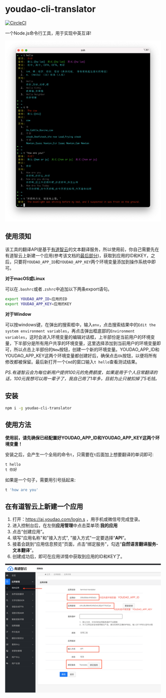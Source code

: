 # youdao-cli-translator

[![CircleCI](https://circleci.com/gh/tsq/youdao-cli-translator/tree/main.svg?style=shield)](https://circleci.com/gh/tsq/youdao-cli-translator/tree/main)

一个Node.js命令行工具，用于实现中英互译! 

![](./screenshot/usage.png)

## 使用须知

该工具的翻译API是基于[有道智云](https://ai.youdao.com/login.s)的文本翻译服务，所以使用前，你自己需要先在有道智云上新建一个应用(参考该文档的[最后部分](#在有道智云上新建一个应用))，获取到应用的ID和KEY，之后，只要将`YOUDAO_APP_ID`和`YOUDAO_APP_KEY`两个环境变量添加到操作系统中即可。

**对于macOS或Linux** 

可以在`.bashrc`或者`.zshrc`中追加以下两条export语句。

```sh
export YOUDAO_APP_ID=应用的ID
export YOUDAO_APP_KEY=应用的KEY
```

**对于Window**

可以按windows键，在弹出的搜索框中，输入`env`，点击搜索结果中的`Edit the system environment variables`，再点击弹出框底部的`Environment variables`，这时会进入环境变量的编辑对话框，上半部份是当前用户的环境变量，下半部分是所有用户共享的环境变量，这里选择添加到当前用户的环境变量即可，所以点击上半部份的`New`按钮，创建一个新的环境变量。YOUDAO_APP_ID和YOUDAO_APP_KEY这两个环境变量都创建好后，确保点击`Ok`按钮，以便将所有修改都被保留。最后新打开一个`Cmd`的窗口输入`t hello`查看测试结果。

*PS.有道智云会为每位新用户提供100元的免费额度，如果是用于个人日常翻译的话，100元我想可以用一辈子了，我自己用了1年多，目前为止只被扣掉了5毛钱。*

## 安装

```sh
npm i -g youdao-cli-translator
```

## 使用方法

**使用前，请先确保已经配置好YOUDAO_APP_ID和YOUDAO_APP_KEY这两个环境变量！**

安装之后，会产生一个全局的命令`t`，只需要在`t`后面加上想要翻译的单词即可:

```sh
t hello
t 你好
```

如果是一个句子，需要用引号括起来:

```sh
t 'how are you'
```

## 在有道智云上新建一个应用

1. 打开：https://ai.youdao.com/login.s ，用手机或微信号完成登录。
2. 进入控制台后，在左侧**应用管理**中点击菜单项:**我的应用**
3. 点击“创建应用”。
4. 填写"应用名称"和"接入方式", "接入方式"一定要选择“**API**”。
5. 接着会跳到“应用信息预览”页面，点击“绑定服务”，勾选“**自然语言翻译服务-文本翻译**”。
6. 创建成功后，即可在应用详情中获取到应用的ID和KEY了。

![](./screenshot/help.png)
